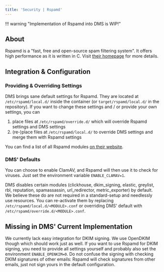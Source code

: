 ```yaml
---
title: 'Security | Rspamd'
---
```


!!! warning "Implementation of Rspamd into DMS is WIP!"

## About

Rspamd is a "fast, free and open-source spam filtering system". It offers high performance as it is written in C. Visit [their homepage][homepage] for more details.

## Integration & Configuration

### Providing & Overriding Settings

DMS brings sane default settings for Rspamd. They are located at `/etc/rspamd/local.d/` inside the container (or `target/rspamd/local.d/` in the repository). If you want to change these settings and / or provide your own settings, you can

1. place files at `/etc/rspamd/override.d/` which will override Rspamd settings and DMS settings
2. (re-)place files at `/etc/rspamd/local.d/` to override DMS settings and merge them with Rspamd settings

You can find a list of all Rspamd modules [on their website][modules].

### DMS' Defaults

You can choose to enable ClamAV, and Rspamd will then use it to check for viruses. Just set the environment variable `ENABLE_CLAMAV=1`.

DMS disables certain modules (clickhouse, dkim_signing, elastic, greylist, rbl, reputation, spamassassin, url_redirector, metric_exporter) by default. We believe these do are not required in a standard-setup and needlessly use resources. You can re-activate them by replacing `/etc/rspamd/local.d/<MODULE>.conf` or overriding DMS' default with `/etc/rspamd/override.d/<MODULE>.conf`.

## Missing in DMS' Current Implementation

We currently lack easy integration for DKIM signing. We use OpenDKIM though which should work just as well. If you want to use Rspamd for DKIM signing, you need to provide all settings yourself and probably also set the environment `ENABLE_OPENKIM=0`. Do not confuse the signing with checking DKIM signatures of other emails: Rspamd will check signatures from other emails, just not sign yours in the default configuration.

[homepage]: https://rspamd.com/
[modules]: https://rspamd.com/doc/modules/
